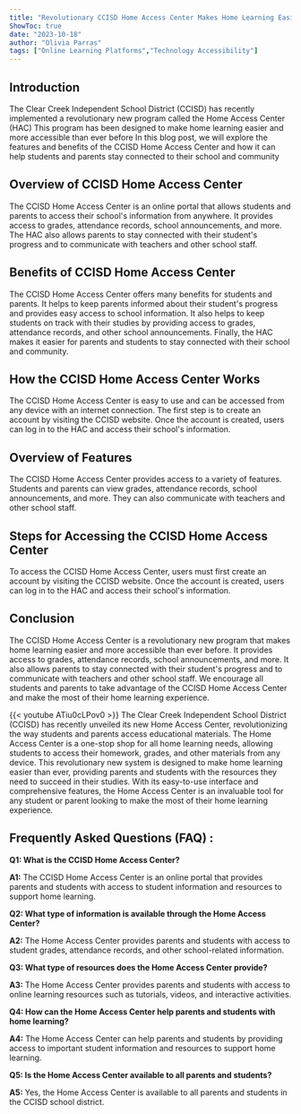 ```yaml
---
title: "Revolutionary CCISD Home Access Center Makes Home Learning Easier Than Ever!"
ShowToc: true 
date: "2023-10-18"
author: "Olivia Parras" 
tags: ["Online Learning Platforms","Technology Accessibility"]
---
```

## Introduction

The Clear Creek Independent School District (CCISD) has recently implemented a revolutionary new program called the Home Access Center (HAC) This program has been designed to make home learning easier and more accessible than ever before In this blog post, we will explore the features and benefits of the CCISD Home Access Center and how it can help students and parents stay connected to their school and community

## Overview of CCISD Home Access Center

The CCISD Home Access Center is an online portal that allows students and parents to access their school's information from anywhere. It provides access to grades, attendance records, school announcements, and more. The HAC also allows parents to stay connected with their student's progress and to communicate with teachers and other school staff.

## Benefits of CCISD Home Access Center

The CCISD Home Access Center offers many benefits for students and parents. It helps to keep parents informed about their student's progress and provides easy access to school information. It also helps to keep students on track with their studies by providing access to grades, attendance records, and other school announcements. Finally, the HAC makes it easier for parents and students to stay connected with their school and community.

## How the CCISD Home Access Center Works

The CCISD Home Access Center is easy to use and can be accessed from any device with an internet connection. The first step is to create an account by visiting the CCISD website. Once the account is created, users can log in to the HAC and access their school's information.

## Overview of Features

The CCISD Home Access Center provides access to a variety of features. Students and parents can view grades, attendance records, school announcements, and more. They can also communicate with teachers and other school staff.

## Steps for Accessing the CCISD Home Access Center

To access the CCISD Home Access Center, users must first create an account by visiting the CCISD website. Once the account is created, users can log in to the HAC and access their school's information.

## Conclusion

The CCISD Home Access Center is a revolutionary new program that makes home learning easier and more accessible than ever before. It provides access to grades, attendance records, school announcements, and more. It also allows parents to stay connected with their student's progress and to communicate with teachers and other school staff. We encourage all students and parents to take advantage of the CCISD Home Access Center and make the most of their home learning experience.

{{< youtube ATiu0cLPov0 >}} 
The Clear Creek Independent School District (CCISD) has recently unveiled its new Home Access Center, revolutionizing the way students and parents access educational materials. The Home Access Center is a one-stop shop for all home learning needs, allowing students to access their homework, grades, and other materials from any device. This revolutionary new system is designed to make home learning easier than ever, providing parents and students with the resources they need to succeed in their studies. With its easy-to-use interface and comprehensive features, the Home Access Center is an invaluable tool for any student or parent looking to make the most of their home learning experience.

## Frequently Asked Questions (FAQ) :
**Q1: What is the CCISD Home Access Center?**

**A1:** The CCISD Home Access Center is an online portal that provides parents and students with access to student information and resources to support home learning. 

**Q2: What type of information is available through the Home Access Center?**

**A2:** The Home Access Center provides parents and students with access to student grades, attendance records, and other school-related information. 

**Q3: What type of resources does the Home Access Center provide?**

**A3:** The Home Access Center provides parents and students with access to online learning resources such as tutorials, videos, and interactive activities. 

**Q4: How can the Home Access Center help parents and students with home learning?**

**A4:** The Home Access Center can help parents and students by providing access to important student information and resources to support home learning. 

**Q5: Is the Home Access Center available to all parents and students?**

**A5:** Yes, the Home Access Center is available to all parents and students in the CCISD school district.



